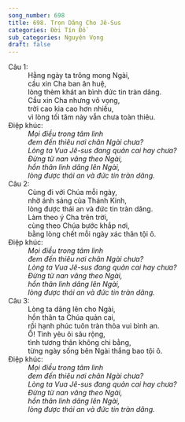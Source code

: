 ```yaml
---
song_number: 698
title: 698. Trọn Dâng Cho Jê-Sus
categories: Đời Tín Đồ
sub_categories: Nguyện Vọng
draft: false
---
```

<dl><dt>Câu 1:</dt><dd data-verse="1">Hằng ngày ta trông mong Ngài, <br/>cầu xin Cha ban ân huệ, <br/>lòng thèm khát an bình đức tin tràn dâng. <br/>Cầu xin Cha nhưng vô vọng, <br/>trời cao kia cao hơn nhiều, <br/>vì lòng tối tăm này vẫn chưa toàn thiêu. </dd><dt>Điệp khúc:</dt><dd data-chorus="1"><em>Mọi điều trong tâm linh <br/>đem đến thiêu nơi chân Ngài chưa? <br/>Lòng ta Vua Jê-sus đang quản cai hay chưa? <br/>Đừng từ nan vâng theo Ngài, <br/>hồn thân linh dâng lên Ngài, <br/>lòng được thái an và đức tin tràn dâng. </em></dd><dt>Câu 2:</dt><dd data-verse="2">Cùng đi với Chúa mỗi ngày, <br/>nhờ ánh sáng của Thánh Kinh, <br/>lòng được thái an và đức tin tràn dâng. <br/>Làm theo ý Cha trên trời, <br/>cùng theo Chúa bước khắp nơi, <br/>bằng lòng chết mỗi ngày xác thân tội ô. </dd><dt>Điệp khúc:</dt><dd data-chorus="1"><em>Mọi điều trong tâm linh <br/>đem đến thiêu nơi chân Ngài chưa? <br/>Lòng ta Vua Jê-sus đang quản cai hay chưa? <br/>Đừng từ nan vâng theo Ngài, <br/>hồn thân linh dâng lên Ngài, <br/>lòng được thái an và đức tin tràn dâng. </em></dd><dt>Câu 3:</dt><dd data-verse="3">Lòng ta dâng lên cho Ngài, <br/>hồn thân ta Chúa quản cai, <br/>rồi hạnh phúc tuôn tràn thỏa vui bình an. <br/>Ồ! Tình yêu ôi sâu rộng, <br/>tình tương thân không chi bằng, <br/>từng ngày sống bên Ngài thắng bao tội ô. </dd><dt>Điệp khúc:</dt><dd data-chorus="1"><em>Mọi điều trong tâm linh <br/>đem đến thiêu nơi chân Ngài chưa? <br/>Lòng ta Vua Jê-sus đang quản cai hay chưa? <br/>Đừng từ nan vâng theo Ngài, <br/>hồn thân linh dâng lên Ngài, <br/>lòng được thái an và đức tin tràn dâng. </em></dd></dl>
